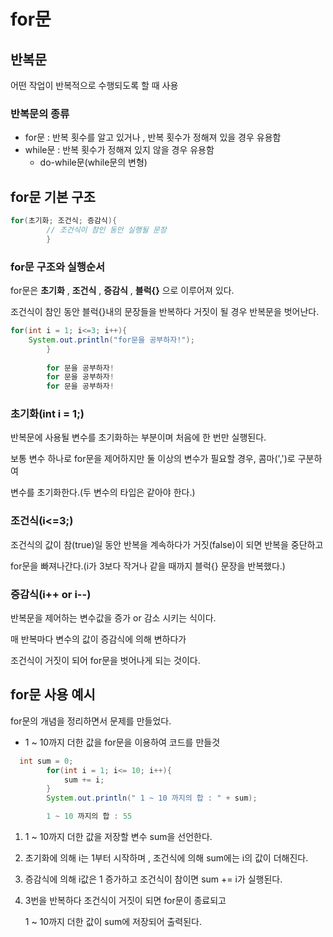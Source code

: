 # for문
## 반복문
어떤 작업이 반복적으로 수행되도록 할 때 사용

### 반복문의 종류
- for문 : 반복 횟수를 알고 있거나 , 반복 횟수가 정해져 있을 경우 유용함
- while문 : 반복 횟수가 정해져 있지 않을 경우 유용함 
  - do-while문(while문의 변형) 

## for문 기본 구조
```java
for(초기화; 조건식; 증감식){
        // 조건식이 참인 동안 실행될 문장
        }
```

### for문 구조와 실행순서
for문은 **초기화** , **조건식** , **증감식** , **블럭{}** 으로 이루어져 있다.

조건식이 참인 동안 블럭{}내의 문장들을 반복하다 거짓이 될 경우 반복문을 벗어난다.
```java
for(int i = 1; i<=3; i++){
    System.out.println("for문을 공부하자!");
        }
        
        for 문을 공부하자!
        for 문을 공부하자!
        for 문을 공부하자!        
```
### 초기화(int i = 1;)
반복문에 사용될 변수를 초기화하는 부분이며 처음에 한 번만 실행된다.

보통 변수 하나로 for문을 제어하지만 둘 이상의 변수가 필요할 경우, 콤마(',')로 구분하여 

변수를 초기화한다.(두 변수의 타입은 같아야 한다.)

### 조건식(i<=3;)
조건식의 값이 참(true)일 동안 반복을 계속하다가 거짓(false)이 되면 반복을 중단하고 

for문을 빠져나간다.(i가 3보다 작거나 같을 때까지 블럭{} 문장을 반복했다.)

### 증감식(i++ or i--)
반복문을 제어하는 변수값을 증가 or 감소 시키는 식이다.

매 반복마다 변수의 값이 증감식에 의해 변하다가 

조건식이 거짓이 되어 for문을 벗어나게 되는 것이다.

## for문 사용 예시
for문의 개념을 정리하면서 문제를 만들었다.
- 1 ~ 10까지 더한 값을 for문을 이용하여 코드를 만들것
```java
  int sum = 0;
        for(int i = 1; i<= 10; i++){
            sum += i;
        }
        System.out.println(" 1 ~ 10 까지의 합 : " + sum);

        1 ~ 10 까지의 합 : 55
```
1. 1 ~ 10까지 더한 값을 저장할 변수 sum을 선언한다.
2. 초기화에 의해 i는 1부터 시작하며 , 조건식에 의해 sum에는 i의 값이 더해진다.
3. 증감식에 의해 i값은 1 증가하고 조건식이 참이면 sum += i가 실행된다. 
4. 3번을 반복하다 조건식이 거짓이 되면 for문이 종료되고

    1 ~ 10까지 더한 값이 sum에 저장되어 출력된다.